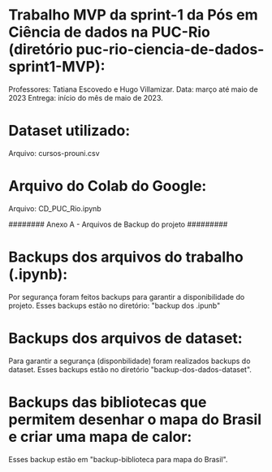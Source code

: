 # Trabalho MVP da sprint-1 da Pós em Ciência de dados na PUC-Rio (diretório puc-rio-ciencia-de-dados-sprint1-MVP):
Professores: Tatiana Escovedo e Hugo Villamizar.
Data: março até maio de 2023
Entrega: início do mês de maio de 2023.


# Dataset utilizado:
Arquivo: cursos-prouni.csv

# Arquivo do Colab do Google:
Arquivo: CD_PUC_Rio.ipynb


######## Anexo A - Arquivos de Backup do projeto #########
# Backups dos arquivos do trabalho (.ipynb):
Por segurança foram feitos backups para garantir a disponibilidade do projeto.
Esses backups estão no diretório: "backup dos .ipunb"

# Backups dos arquivos de dataset:
Para garantir a segurança (disponbilidade) foram realizados backups do dataset.
Esses backups estão no diretório "backup-dos-dados-dataset".

# Backups das bibliotecas que permitem desenhar o mapa do Brasil e criar uma mapa de calor:
Esses backup estão em "backup-biblioteca para mapa do Brasil".


